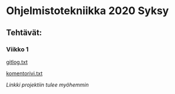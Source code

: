 # Ohjelmistotekniikka 2020 Syksy

## Tehtävät:

### Viikko 1

[gitlog.txt](viikko1/gitlog.txt)

[komentorivi.txt](viikko1/komentorivi.txt)

_Linkki projektiin tulee myöhemmin_
